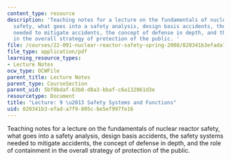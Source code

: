 ```yaml
---
content_type: resource
description: 'Teaching notes for a lecture on the fundamentals of nuclear reactor
  safety, what goes into a safety analysis, design basis accidents, the safety systems
  needed to mitigate accidents, the concept of defense in depth, and the role of containment
  in the overall strategy of protection of the public. '
file: /courses/22-091-nuclear-reactor-safety-spring-2008/820341b3efada7f9805cbe5ef997fe16_MIT22_091S08_lec09note.pdf
file_type: application/pdf
learning_resource_types:
- Lecture Notes
ocw_type: OCWFile
parent_title: Lecture Notes
parent_type: CourseSection
parent_uid: 5bf0bdaf-63b8-d8a3-bbaf-c6a132061d3e
resourcetype: Document
title: "Lecture: 9 \u2013 Safety Systems and Functions"
uid: 820341b3-efad-a7f9-805c-be5ef997fe16
---
```

Teaching notes for a lecture on the fundamentals of nuclear reactor safety, what goes into a safety analysis, design basis accidents, the safety systems needed to mitigate accidents, the concept of defense in depth, and the role of containment in the overall strategy of protection of the public. 

